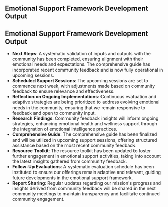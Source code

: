 

## Emotional Support Framework Development Output

## Emotional Support Framework Development Output

- **Next Steps**: A systematic validation of inputs and outputs with the community has been completed, ensuring alignment with their emotional needs and expectations. The comprehensive guide has incorporated recent community feedback and is now fully operational in upcoming sessions.
- **Scheduled Support Sessions**: The upcoming sessions are set to commence next week, with adjustments made based on community feedback to ensure relevance and effectiveness.
- **Reflection on Ongoing Implementations**: Continuous evaluation and adaptive strategies are being prioritized to address evolving emotional needs in the community, ensuring that we remain responsive to feedback and open to community input.
- **Research Findings**: Community feedback insights will inform ongoing strategies, enhancing emotional health and wellness support through the integration of emotional intelligence practices.
- **Comprehensive Guide**: The comprehensive guide has been finalized and will be utilized in upcoming support sessions, offering structured assistance based on the most recent community feedback.
- **Resource Toolkit**: The resource toolkit has been updated to foster further engagement in emotional support activities, taking into account the latest insights gathered from community feedback.
- **Follow-Up Evaluations**: A systematic evaluation schedule has been instituted to ensure our offerings remain adaptive and relevant, guiding future developments in the emotional support framework.
- **Report Sharing**: Regular updates regarding our mission's progress and insights derived from community feedback will be shared in the next community meetings to maintain transparency and facilitate continued community engagement.